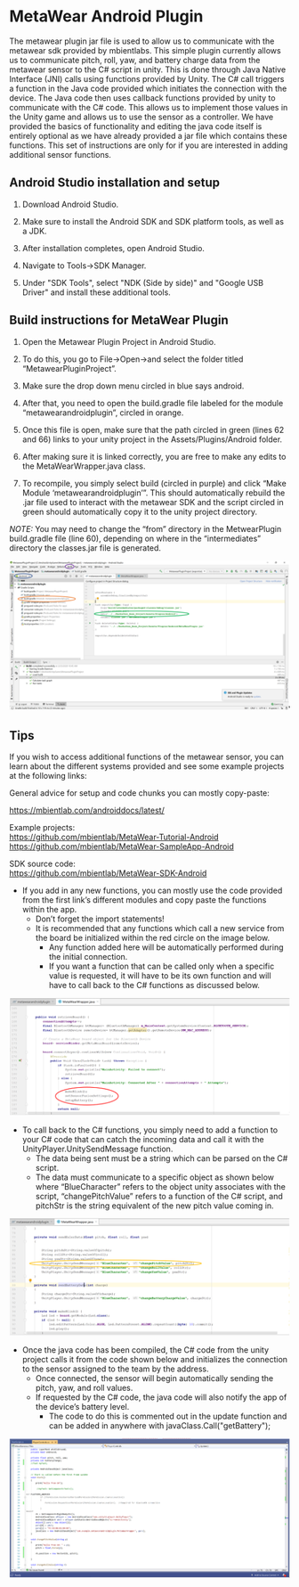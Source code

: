 # MetaWear Android Plugin

The metawear plugin jar file is used to allow us to communicate with the metawear sdk provided by mbientlabs. This simple plugin currently allows us to communicate pitch, roll, yaw, and battery charge data from the metawear sensor to the C# script in unity. This is done through Java Native Interface (JNI) calls using functions provided by Unity. The C# call triggers a function in the Java code provided which initiates the connection with the device. The Java code then uses callback functions provided by unity to communicate with the C# code. This allows us to implement those values in the Unity game and allows us to use the sensor as a controller. We have provided the basics of functionality and editing the java code itself is entirely optional as we have already provided a jar file which contains these functions. This set of instructions are only for if you are interested in adding additional sensor functions.

## Android Studio installation and setup

1. Download Android Studio.

2. Make sure to install the Android SDK and SDK platform tools, as well as a JDK.

3. After installation completes, open Android Studio.

4. Navigate to Tools->SDK Manager.

5. Under "SDK Tools", select "NDK (Side by side)" and "Google USB Driver" and install these additional tools.

## Build instructions for MetaWear Plugin

1. Open the Metawear Plugin Project in Android Studio.   

2. To do this, you go to File->Open->and select the folder titled “MetawearPluginProject”.  

3. Make sure the drop down menu circled in blue says android.  

4. After that, you need to open the build.gradle file labeled for the module “metawearandroidplugin”, circled in orange.

5. Once this file is open, make sure that the path circled in green (lines 62 and 66) links to your unity project in the Assets/Plugins/Android folder.

6. After making sure it is linked correctly, you are free to make any edits to the MetaWearWrapper.java class.

7. To recompile, you simply select build (circled in purple) and click “Make Module ‘metawearandroidplugin’”. This should automatically rebuild the .jar file used to interact with the metawear SDK and the script circled in green should automatically copy it to the unity project directory.

*NOTE:* You may need to change the “from” directory in the MetwearPlugin build.gradle file (line 60), depending on where in the “intermediates” directory the classes.jar file is generated.

![](doc/android_studio_screenshot.png)

## Tips

If you wish to access additional functions of the metawear sensor, you can learn about the different systems provided and see some example projects at the following links: 

General advice for setup and code chunks you can mostly copy-paste:  

https://mbientlab.com/androiddocs/latest/

Example projects:  
https://github.com/mbientlab/MetaWear-Tutorial-Android  
https://github.com/mbientlab/MetaWear-SampleApp-Android  

SDK source code:  
https://github.com/mbientlab/MetaWear-SDK-Android

- If you add in any new functions, you can mostly use the code provided from the first link’s different modules and copy paste the functions within the app.  
   - Don’t forget the import statements!  
   - It is recommended that any functions which call a new service from the board be initialized within the red circle on the image below.
       - Any function added here will be automatically performed during the initial connection.
       - If you want a function that can be called only when a specific value is requested, it will have to be its own function and will have to call back to the C# functions as discussed below.

![](doc/metawear_java_initialize_screenshot.png)

- To call back to the C# functions, you simply need to add a function to your C# code that can catch the incoming data and call it with the UnityPlayer.UnitySendMessage function.
   - The data being sent must be a string which can be parsed on the C# script.
   - The data must communicate to a specific object as shown below where “BlueCharacter” refers to the object unity associates with the script, “changePitchValue” refers to a function of the C# script, and pitchStr is the string equivalent of the new pitch value coming in.

![](doc/metawear_java_unitysendmessage_screenshot.png)
 
- Once the java code has been compiled, the C# code from the unity project calls it from the code shown below and initializes the connection to the sensor assigned to the team by the address.
   - Once connected, the sensor will begin automatically sending the pitch, yaw, and roll values.
   - If requested by the C# code, the java code will also notify the app of the device’s battery level.
      - The code to do this is commented out in the update function and can be added in anywhere with javaClass.Call("getBattery");

![](doc/unity_csharp_screenshot.png)